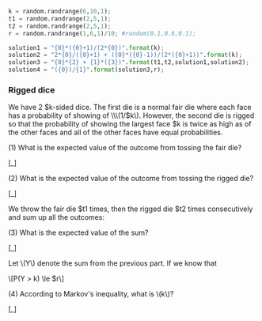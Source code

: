 ```python
k = random.randrange(6,10,1);
t1 = random.randrange(2,5,1);
t2 = random.randrange(2,5,1);
r = random.randrange(1,6,1)/10; #random(0.1,0.6,0.1);

solution1 = "{0}*({0}+1)/(2*{0})".format(k);
solution2 = "2*{0}/({0}+1) + ({0}*({0}-1))/(2*({0}+1))".format(k);
solution3 = "{0}*{2} + {1}*({3})".format(t1,t2,solution1,solution2);
solution4 = "({0})/{1}".format(solution3,r);
```

### Rigged dice ##

We have 2 $k-sided dice. The first die is a normal fair die where each face has a probability of showing of \\\(1/$k\\\). However, the second die is rigged so that the probability of showing the largest face $k is twice as high as of the other faces and all of the other faces have equal probabilities.

(1) What is the expected value of the outcome from tossing the fair die?

[_]

(2) What is the expected value of the outcome from tossing the rigged die?

[_]

We throw the fair die $t1 times, then the rigged die $t2 times consecutively and sum up all the outcomes:

(3) What is the expected value of the sum?

[_]

Let \\\(Y\\\) denote the sum from the previous part. If we know that

\\\[P(Y > k) \le $r\\\]

(4) According to Markov's inequality, what is \\\(k\\\)?

[_]

